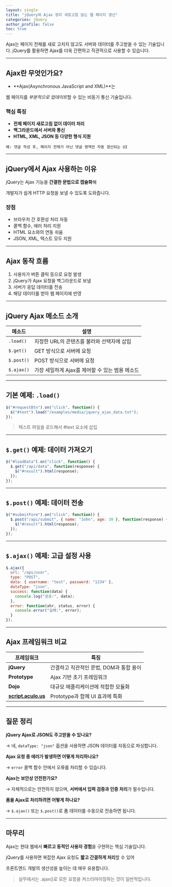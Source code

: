 ```yaml
---
layout: single
title: "jQuery와 Ajax 정리 새로고침 없는 웹 페이지 갱신"
categories: jQuery
author_profile: false
toc: true
---
```


Ajax는 페이지 전체를 새로 고치지 않고도 서버와 데이터를 주고받을 수 있는 기술입니다. jQuery를 활용하면 Ajax를 더욱 간편하고 직관적으로 사용할 수 있습니다.

------

## Ajax란 무엇인가요?

- **Ajax(Asynchronous JavaScript and XML)**는

웹 페이지를 *부분적으로 업데이트*할 수 있는 비동기 통신 기술입니다.

### 핵심 특징

- **전체 페이지 새로고침 없이 데이터 처리**
- **백그라운드에서 서버와 통신**
- **HTML, XML, JSON 등 다양한 형식 지원**

```
예: 댓글 작성 후, 페이지 전체가 아닌 댓글 영역만 자동 갱신되는 UI
```

------

## jQuery에서 Ajax 사용하는 이유

jQuery는 Ajax 기능을 **간결한 문법으로 캡슐화**해

개발자가 쉽게 HTTP 요청을 보낼 수 있도록 도와줍니다.

### 장점

- 브라우저 간 호환성 처리 자동
- 콜백 함수, 에러 처리 지원
- HTML 요소와의 연동 쉬움
- JSON, XML, 텍스트 모두 지원

------

## Ajax 동작 흐름

1. 사용자가 버튼 클릭 등으로 요청 발생
2. jQuery가 Ajax 요청을 백그라운드로 보냄
3. 서버가 응답 데이터를 전송
4. 해당 데이터를 받아 웹 페이지에 반영

------

## jQuery Ajax 메소드 소개

| 메소드     | 설명                                            |
| ---------- | ----------------------------------------------- |
| `.load()`  | 지정한 URL의 콘텐츠를 불러와 선택자에 삽입      |
| `$.get()`  | GET 방식으로 서버에 요청                        |
| `$.post()` | POST 방식으로 서버에 요청                       |
| `$.ajax()` | 가장 세밀하게 Ajax를 제어할 수 있는 범용 메소드 |

------

## 기본 예제: `.load()`

```jsx
$("#requestBtn").on("click", function() {
  $("#text").load("/examples/media/jquery_ajax_data.txt");
});
```

> 텍스트 파일을 로드해서 #text 요소에 삽입

------

## `$.get()` 예제: 데이터 가져오기

```jsx
$("#loadData").on("click", function() {
  $.get("/api/data", function(response) {
    $("#result").html(response);
  });
});
```

------

## `$.post()` 예제: 데이터 전송

```jsx
$("#submitForm").on("click", function() {
  $.post("/api/submit", { name: "John", age: 30 }, function(response) {
    $("#result").html(response);
  });
});
```

------

## `$.ajax()` 예제: 고급 설정 사용

```jsx
$.ajax({
  url: "/api/user",
  type: "POST",
  data: { username: "test", password: "1234" },
  dataType: "json",
  success: function(data) {
    console.log("성공:", data);
  },
  error: function(xhr, status, error) {
    console.error("실패:", error);
  }
});
```

------

## Ajax 프레임워크 비교

| 프레임워크                                    | 특징                                    |
| --------------------------------------------- | --------------------------------------- |
| **jQuery**                                    | 간결하고 직관적인 문법, DOM과 통합 용이 |
| **Prototype**                                 | Ajax 기반 초기 프레임워크               |
| **Dojo**                                      | 대규모 애플리케이션에 적합한 모듈화     |
| **[script.aculo.us](http://script.aculo.us)** | Prototype과 함께 UI 효과에 특화         |

------

## 질문 정리

**jQuery Ajax로 JSON도 주고받을 수 있나요?**

→ 네, `dataType: "json"` 옵션을 사용하면 JSON 데이터를 자동으로 파싱합니다.

**Ajax 요청 중 에러가 발생하면 어떻게 처리하나요?**

→ `error` 콜백 함수 안에서 오류를 처리할 수 있습니다.

**Ajax는 보안상 안전한가요?**

→ 자체적으로는 안전하지 않으며, **서버에서 입력 검증과 인증 처리**가 필수입니다.

**폼을 Ajax로 처리하려면 어떻게 하나요?**

→ `$.ajax()` 또는 `$.post()`로 폼 데이터를 수동으로 전송하면 됩니다.

------

## 마무리

Ajax는 현대 웹에서 **빠르고 동적인 사용자 경험**을 구현하는 핵심 기술입니다.

jQuery를 사용하면 복잡한 Ajax 요청도 **짧고 간결하게 처리**할 수 있어

프론트엔드 개발의 생산성을 높이는 데 매우 유용합니다.

> 실무에서는 .ajax()로 모든 요청을 커스터마이징하는 것이 일반적입니다.
